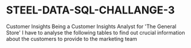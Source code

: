 # STEEL-DATA-SQL-CHALLANGE-3
Customer Insights
Being a Customer Insights Analyst for 'The General Store'
I have to analyse the following tables to find out crucial information about the customers to provide to the marketing team
